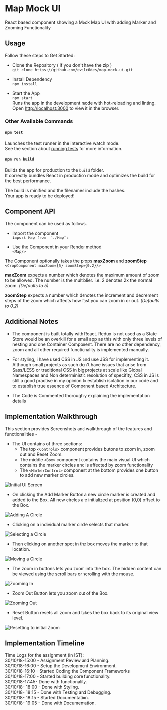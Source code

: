 # Map Mock UI

React based component showing a Mock Map UI with adding Marker and Zooming Functionality


## Usage

Follow these steps to Get Started:

 - Clone the Repository ( if you don't have the zip )<br/>
 `git clone https://github.com/evilc0des/map-mock-ui.git`
 
 - Install Dependency<br/>
    `npm install`
    
 - Start the App<br/>
	`npm start`<br/>
	Runs the app in the development mode with hot-reloading and linting.  
	Open  [http://localhost:3000](http://localhost:3000/)  to view it in the browser.

### Other Available Commands

#### `npm test`

Launches the test runner in the interactive watch mode.  
See the section about  [running tests](https://facebook.github.io/create-react-app/docs/running-tests)  for more information.

#### `npm run build`

Builds the app for production to the  `build`  folder.  
It correctly bundles React in production mode and optimizes the build for the best performance.

The build is minified and the filenames include the hashes.  
Your app is ready to be deployed!

## Component API

The component can be used as follows.

 - Import the component<br/>
 `import Map from  "./Map";`
 
 - Use the Component in your Render method<br/>
  `<Map/>`

The Component optionally takes the props **maxZoom** and **zoomStep**<br/>
`<CropComponent maxZoom={5} zoomStep={0.2}/>`

**maxZoom** expects a number which denotes the maximum amount of zoom to be allowed. The number is the multiplier. i.e. 2 denotes 2x the normal zoom.
*(Defaults to 5)*

**zoomStep** expects a number which denotes the increment and decrement steps of the zoom which affects how fast you can zoom in or out.
*(Defaults to 0.2)*


## Additional Notes

 - The component is built totally with React. Redux is not used as a State Store would be an overkill for a small app as this with only three levels of nesting and one Container Component. There are no other dependency, zoom and all other required functionality is implemented manually. 
 
 - For styling, i have used CSS in JS and use JSS for implementing it. Although small projects as such don't have issues that arise from Sass/LESS or traditional CSS in big projects at scale like Global Namespaces and Non deterministic resolution of specifity, CSS in JS is still a good practise in my opinion to establish isolation in our code and to establish true essence of Component based Architecture.
 - The Code is Commented thoroughly explaining the implementation details
 
## Implementation Walkthrough
This section provides Screenshots and walkthrough of the features and functionalities - 
 - The UI contains of three sections: 
	 - The top `<Controls>`  component provides butons to zoom in, zoom out and Reset Zoom. 
	 - The middle `<Box>` component contains the main visual UI which contains the marker circles and is affected by zoom functionality
	 - The `<MarkerControl>` component at the bottom provides one button to add new marker circles. 
	 
 ![Initial UI Screen](./assets/scr1.png)
 
 - On clicking the Add Marker Button a new circle marker is created and added to the Box. All new circles are initialized at position (0,0) offset to the Box.
 
 ![Adding A Circle](./assets/scr2.png)
 - Clicking on a individual marker circle selects that marker.
 
 ![Selecting a Circle](./assets/scr3.png)
 - Then clicking on another spot in the box moves the marker to that location.
 
 ![Moving a Circle](./assets/scr4.png)
 - The zoom in buttons lets you zoom into the box. The hidden content can be viewed using the scroll bars or scrolling with the mouse.
 
![Zooming In](./assets/scr5.png)
 - Zoom Out Button lets you zoom out of the Box.
 
![Zooming Out](./assets/scr6.png)
 - Reset Button resets all zoom and takes the box back to its original view level.
 
![Resetting to initial Zoom](./assets/scr7.png)

## Implementation Timeline<br/>
Time Logs for the assignment (in IST):<br/>
30/10/18-15:00 - Assignment Review and Planning.<br/>
30/10/18-16:00 - Setup the Development Environment.<br/>
30/10/18-16:10 - Started Coding the Component Frameworks<br/>
30/10/18-17:00 - Started building core functionality.<br/>
30/10/18-17:45- Done with functionality.<br/>
30/10/18- 18:00 - Done with Styling.<br/>
30/10/18- 18:15 - Done with Testing and Debugging.<br/>
30/10/18- 18:15 - Started Documentation.<br/>
30/10/18- 19:05 - Done with Documentation.
